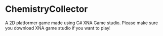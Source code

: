# ChemistryCollector
A 2D platformer game made using C# XNA Game studio. Please make sure you download XNA game studio if you want to play!
